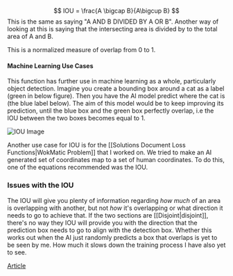 $$
IOU = \frac{A \bigcap B}{A\bigcup B}
$$
This is the same as saying "A AND B DIVIDED BY A OR B". Another way of looking at this is saying that the intersecting area is divided by to the total area of A and B.

This is a normalized measure of overlap from 0 to 1.

 

#### Machine Learning Use Cases
This function has further use in machine learning as a whole, particularly object detection.
Imagine you create a bounding box around a cat as a label (green in below figure). Then you have the AI model predict where the cat is (the blue label below). The aim of this model would be to keep improving its prediction, until the blue box and the green box perfectly overlap, i.e the IOU between the two boxes becomes equal to 1.

![IOU Image](https://external-content.duckduckgo.com/iu/?u=https%3A%2F%2Ftse2.mm.bing.net%2Fth%3Fid%3DOIP.FV4Wj_kj2e1zEBm_fWzojQHaF7%26pid%3DApi&f=1&ipt=0c35890307133c44ae0c1ade82c281d62772c8385037a04257985fc3b9d9197f&ipo=images)

Another use case for IOU is for the [[Solutions Document Loss Functions|WokMatic Problem]] that I worked on. We tried to make an AI generated set of coordinates map to a set of human coordinates. To do this, one of the equations recommended was the IOU.

### Issues with the IOU
The IOU will give you plenty of information regarding _how much_ of an area is overlapping with another, but not _how_ it's overlapping or what direction it needs to go to achieve that. If the two sections are [[Disjoint|disjoint]], there's no way they IOU will provide you with the direction that the prediction box needs to go to align with the detection box. Whether this works out when the AI just randomly predicts a box that overlaps is yet to be seen by me. How much it slows down the training process I have also yet to see.

[Article](https://medium.com/analytics-vidhya/iou-intersection-over-union-705a39e7acef)

